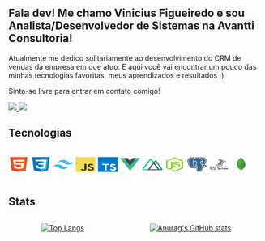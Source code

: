 ## Fala dev! Me chamo Vinicius Figueiredo e sou Analista/Desenvolvedor de Sistemas na Avantti Consultoria!

Atualmente me dedico solitariamente ao desenvolvimento do CRM de vendas da empresa em que atuo. E aqui você vai encontrar um pouco das minhas tecnologias favoritas, meus aprendizados e resultados ;)

Sinta-se livre para entrar em contato comigo!

<a href="https://www.linkedin.com/in/vifigueiredo" target="_blank">
    <img src="https://img.shields.io/badge/-LinkedIn-%230077B5?style=for-the-badge&logo=linkedin&logoColor=white">
</a>

<a href="mailto:vifigueiredo@outlook.com.br" target="_blank">
    <img src="![Outlook](https://img.shields.io/badge/Microsoft_Outlook-0078D4?style=for-the-badge&logo=microsoft-outlook&logoColor=white)">
</a>

## Tecnologias

<div style="display:inline_block"><br>
  <img align="center" alt="" height="30" width="40" src="https://raw.githubusercontent.com/devicons/devicon/master/icons/html5/html5-original.svg">
  <img align="center" alt="" height="30" width="40" src="https://raw.githubusercontent.com/devicons/devicon/master/icons/css3/css3-original.svg">
  <img align="center" alt="" height="30" width="40" src="https://raw.githubusercontent.com/devicons/devicon/master/icons/tailwindcss/tailwindcss-plain.svg">
  <img align="center" alt="" height="30" width="40" src="https://raw.githubusercontent.com/devicons/devicon/master/icons/javascript/javascript-original.svg">
  <img align="center" alt="" height="30" width="40" src="https://raw.githubusercontent.com/devicons/devicon/master/icons/typescript/typescript-original.svg">
  <img align="center" alt="" height="30" width="40" src="https://raw.githubusercontent.com/devicons/devicon/master/icons/vuejs/vuejs-original.svg">
  <img align="center" alt="" height="30" width="40" src="https://raw.githubusercontent.com/devicons/devicon/master/icons/nuxtjs/nuxtjs-original.svg">
  <img align="center" alt="" height="30" width="40" src="https://raw.githubusercontent.com/devicons/devicon/master/icons/nodejs/nodejs-original.svg">
  <img align="center" alt="" height="30" width="40" src="https://raw.githubusercontent.com/devicons/devicon/master/icons/postgresql/postgresql-original.svg">
  <img align="center" alt="" height="30" width="40" src="https://raw.githubusercontent.com/devicons/devicon/master/icons/microsoftsqlserver/microsoftsqlserver-plain-wordmark.svg">
  <img align="center" alt="" height="30" width="40" src="https://raw.githubusercontent.com/devicons/devicon/master/icons/mongodb/mongodb-original.svg">
</div><br>
  
## Stats

<div style="display:flex;justify-content:space-around;align-items:center;">

[![Top Langs](https://github-readme-stats.vercel.app/api/top-langs/?username=vifigueiredo&langs_count=10)](https://github.com/anuraghazra/github-readme-stats)

[![Anurag's GitHub stats](https://github-readme-stats.vercel.app/api?username=vifigueiredo)](https://github.com/anuraghazra/github-readme-stats)

</div>